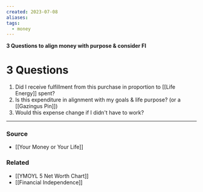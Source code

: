 ```yaml
---
created: 2023-07-08
aliases: 
tags:
  - money
---
```

**3 Questions to align money with purpose & consider FI**

# 3 Questions

1. Did I receive fulfillment from this purchase in proportion to [[Life Energy]] spent?
2. Is this expenditure in alignment with my goals & life purpose? (or a [[Gazingus Pin]])
3. Would this expense change if I didn't have to work? 

****
### Source
- [[Your Money or Your Life]]

### Related
- [[YMOYL 5 Net Worth Chart]] 
- [[Financial Independence]]